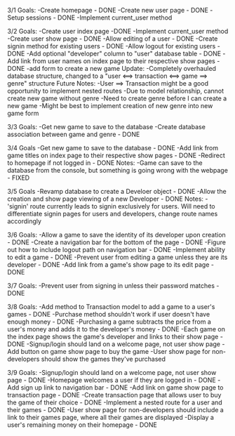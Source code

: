 3/1
  Goals:
    -Create homepage - DONE
    -Create new user page - DONE
    -Setup sessions - DONE
    -Implement current_user method

3/2
  Goals:
    -Create user index page -DONE
    -Implement current_user method
    -Create user show page - DONE
    -Allow editing of a user - DONE
    -Create signin method for existing users - DONE
    -Allow logout for existing users - DONE
    -Add optional "developer" column to "user"      database table - DONE
    -Add link from user names on index page to their respective show pages - DONE
    -add form to create a new game
  Update:
    -Completely overhauled database structure, changed to a "user <==> transaction <==> game ==> genre" structure
  Future Notes:
    -User ==> Transaction might be a good opportunity to implement nested routes
    -Due to model relationship, cannot create new game without genre
    -Need to create genre before I can create a new game
    -Might be best to implement creation of new genre into new game form

3/3
  Goals:
    -Get new game to save to the database
    -Create database association between game and genre - DONE
    
3/4
  Goals
    -Get new game to save to the database - DONE
    -Add link from game titles on index page to their respective show pages - DONE
    -Redirect to homepage if not logged in - DONE
  Notes:
    -Game can save to the database from the console, but something is going wrong with the webpage - FIXED

3/5
  Goals
    -Revamp database to create a Develoer object - DONE
    -Allow the creation and show page viewing of a new Developer - DONE
  Notes:
    -'signin' route currently leads to signin exclusively for users. Will need to differentiate signin pages for users and developers, change route names accordingly

3/6
  Goals:
    -Allow a game to save the identity of its developer upon creation - DONE
    -Create a navigation bar for the bottom of the page - DONE
    -Figure out how to include logout path on navigation bar - DONE
    -Implement ability to edit a game - DONE
    -Prevent user from editing a game unless they are its developer - DONE
    -Add link from a game's show page to its edit page - DONE

3/7
  Goals:
    -Prevent user from signing in unless their password matches - DONE

3/8
  Goals:
    -Add method to Transaction model to add a game to a user's games - DONE
    -Purchase method shouldn't work if user doesn't have enough money - DONE
    -Purchasing a game subtracts the price from a user's money and adds it to the developer's money - DONE
    -Each game on the index page shows the game's developer and links to their show page - DONE
    -Signup/login should land on a welcome page, not user show page
    -Add button on game show page to buy the game
    -User show page for non-developers should show the games they've purchased

  3/9
    Goals:
    -Signup/login should land on a welcome page, not user show page - DONE
    -Homepage welcomes a user if they are logged in   - DONE
    -Add sign up link to navigation bar - DONE
    -Add link on game show page to transaction page   - DONE
    -Create transaction page that allows user to      buy the game of their choice - DONE
    -Implement a nested route for a user and their    games - DONE
    -User show page for non-developers should         include a link to their games page, where all   their games are displayed
    -Display a user's remaining money on their        homepage - DONE